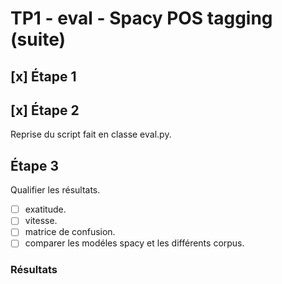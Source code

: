 # TP1 - eval - Spacy POS tagging (suite)

## [x] Étape 1

## [x] Étape 2

Reprise du script fait en classe eval.py.

## Étape 3

Qualifier les résultats.

- [ ] exatitude.
- [ ] vitesse.
- [ ] matrice de confusion.
- [ ] comparer les modéles spacy et les différents corpus.

### Résultats
